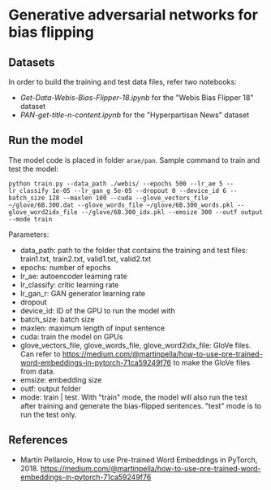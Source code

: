 # Generative adversarial networks for bias flipping

## Datasets
In order to build the training and test data files, refer two notebooks:
  - _Get-Data-Webis-Bias-Flipper-18.ipynb_ for the "Webis Bias Flipper 18" dataset
  - _PAN-get-title-n-content.ipynb_ for the "Hyperpartisan News" dataset
  
## Run the model
The model code is placed in folder ```arae/pan```.
Sample command to train and test the model:
```
python train.py --data_path ./webis/ --epochs 500 --lr_ae 5 --lr_classify 1e-05 --lr_gan_g 5e-05 --dropout 0 --device_id 6 --batch_size 128 --maxlen 100 --cuda --glove_vectors_file ~/glove/6B.300.dat --glove_words_file ~/glove/6B.300_words.pkl --glove_word2idx_file --/glove/6B.300_idx.pkl --emsize 300 --outf output --mode train
```
Parameters:
  - data_path: path to the folder that contains the training and test files: train1.txt, train2.txt, valid1.txt, valid2.txt
  - epochs: number of epochs
  - lr_ae: autoencoder learning rate
  - lr_classify: critic learning rate
  - lr_gan_r: GAN generator learning rate
  - dropout
  - device_id: ID of the GPU to run the model with
  - batch_size: batch size
  - maxlen: maximum length of input sentence
  - cuda: train the model on GPUs
  - glove_vectors_file, glove_words_file, glove_word2idx_file: GloVe files. Can refer to https://medium.com/@martinpella/how-to-use-pre-trained-word-embeddings-in-pytorch-71ca59249f76 to make the GloVe files from data.
  - emsize: embedding size
  - outf: output folder
  - mode: train | test. With "train" mode, the model will also run the test after training and generate the bias-flipped sentences. "test" mode is to run the test only.
  
## References
  - Martín Pellarolo, How to use Pre-trained Word Embeddings in PyTorch, 2018. https://medium.com/@martinpella/how-to-use-pre-trained-word-embeddings-in-pytorch-71ca59249f76
